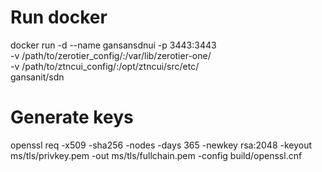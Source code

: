 # Run docker
docker run -d --name gansansdnui -p 3443:3443 \
    -v /path/to/zerotier_config/:/var/lib/zerotier-one/ \
    -v /path/to/ztncui_config/:/opt/ztncui/src/etc/  \
    gansanit/sdn

# Generate keys
openssl req -x509 -sha256 -nodes -days 365 -newkey rsa:2048 -keyout ms/tls/privkey.pem -out ms/tls/fullchain.pem -config build/openssl.cnf
